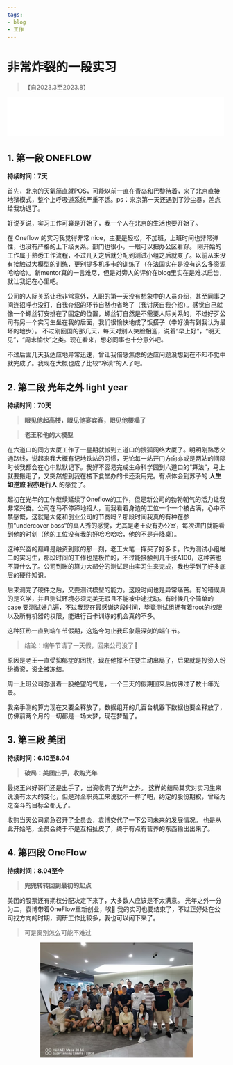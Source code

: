 ```yaml
---
tags:
- blog
- 工作
---
```


<style>
/* 图片居中 */
img {
  display: block;
  margin-left: auto;
  margin-right: auto;
  width: 70%;
}
</style>

# 非常炸裂的一段实习
> 【自2023.3至2023.8】

<iframe frameborder="no" border="0" marginwidth="0" marginheight="0" width=500 height=90 src="//music.163.com/outchain/player?type=2&id=410801745&userid=375567587&auto=1&height=66"></iframe>

## 1. 第一段 ONEFLOW

**持续时间：7天**


首先，北京的天氣简直就POS，可能以前一直在青岛和巴黎待着，来了北京直接地狱模式，整个上呼吸道系统严重不适。ps：来京第一天还遇到了沙尘暴，差点给我劝退了。

好说歹说，实习工作可算是开始了，我一个人在北京的生活也要开始了。

在 Oneflow 的实习我觉得非常 nice，主要是轻松，不加班，上班时间也非常弹性，也没有严格的上下级关系。部门也很小，一眼可以把办公区看穿。
刚开始的工作属于熟悉工作流程，不过几天之后就分配到测试小组之后就变了。以前从来没有接触过大模型的训练，更别提多机多卡的训练了（在法国实在是没有这么多资源哈哈哈）。新mentor真的一言难尽，但是对旁人的评价在blog里实在是难以启齿，就让我记在心里吧。

公司的人际关系让我非常意外，入职的第一天没有想象中的人员介绍，甚至同事之间连招呼也没打，自我介绍的环节自然也省略了（我讨厌自我介绍）。感觉自己就像一个螺丝钉安排在了固定的位置，螺丝钉自然是不需要人际关系的，不过好歹公司有另一个实习生坐在我的后面，我们很愉快地成了饭搭子（幸好没有到我认为最坏的地步）。
不过刚回国的那几天，每天对别人笑脸相迎，说着“早上好”，“明天见”，“周末愉快”之类。现在看来，想必同事也十分意外吧。

不过后面几天我适应地异常迅速，曾让我倍感焦虑的适应问题没想到在不知不觉中就完成了。我现在大概也成了比较“冷漠”的人了吧。

## 2. 第二段 光年之外 light year

**持续时间：70天**

> **眼见他起高楼，眼见他宴宾客，眼见他楼塌了**

> **老王和他的大模型**

在六道口的同方大厦工作了一星期就搬到五道口的搜狐网络大厦了。明明刚熟悉交通路线，说起来我大概有记地铁站的习惯，无论每一站开门方向亦或是两站的间隔时长我都会在心中默默记下。我好不容易完成生命科学园到六道口的“算法”，马上就要搬走了，又突然想到我在楼下食堂办的卡还没用完。有点体会到苏子的 **人生如逆旅 我亦是行人** 的感觉了。

起初在光年的工作继续延续了Oneflow的工作，但是新公司的勃勃朝气的活力让我非常兴奋。公司在马不停蹄地招人，而我看着身边的工位一个一个被占满，心中不禁感慨，这就是大佬和创业公司的节奏吗？那段时间我真的有种在参加“undercover boss”的真人秀的感觉，尤其是老王没有办公室，每次进门就能看到他的时刻（他的工位没有我的好哈哈哈哈，他的不是升降桌）。

这种兴奋的巅峰是融资到账的那一刻，老王大笔一挥买了好多卡。作为测试小组唯二的实习生，那段时间的工作也是极忙的，不过能接触到几千张A100，这种苦也不算什么了。公司到账的算力大部分的测试是由实习生来完成，我也学到了好多底层的硬件知识。

后来测完了硬件之后，又要测试模型的能力。这段时间也是异常痛苦。有的错误真的是玄学，并且测试环境必须完美无瑕且不能被中途扰动。有时候几个简单的case 要测试好几遍，不过我现在最感谢这段时间，毕竟测试组拥有着root的权限以及所有机器的权限，能进行百卡训练的机会真的不多。

这种狂热一直到端午节假期，这迄今为止我印象最深刻的端午节。

> 结论：端午节请了一天假，回来公司没了🤣

原因是老王一直受抑郁症的困扰，现在他撑不住要主动出局了，后果就是投资人纷纷撤资，资金被冻结。

周一上班公司弥漫着一股绝望的气息，一个三天的假期回来后仿佛过了数十年光景。

我亲手测的算力现在又要全释放了，数据组开的几百台机器下数据也要全释放了，仿佛前两个月的一切都是一场大梦，现在梦醒了。


## 3. 第三段 美团

**持续时间：6.10至8.04**

> **破局：美团出手，收购光年**

最终王兴好哥们还是出手了，出资收购了光年之外。
这样的结局其实对实习生来说没有太大的变化，但是对全职员工来说就不一样了吧，约定的股份期权，曾经为之奋斗的目标全都无了。

收购当天公司紧急召开了全员会，袁博交代了一下公司未来的发展情况。
也是从此开始吧，全员会终于不是互相扯皮了，终于有点有营养的东西输出出来了。


## 4. 第四段 OneFlow

**持续时间：8.04至今**

> **兜兜转转回到最初的起点**


美团的股票还有期权分配决定下来了，大多数人应该是不太满意。
光年之外一分为二，袁博带着OneFlow重新创业，唉🤦
我的实习也要结束了，不过正好处在公司找方向的时期，调研工作比较多，我也可以闲下来了。

> 可是离别怎么可能不难过

<img src="./assets/guangnian.jpeg" style="zoom:80%;" />
